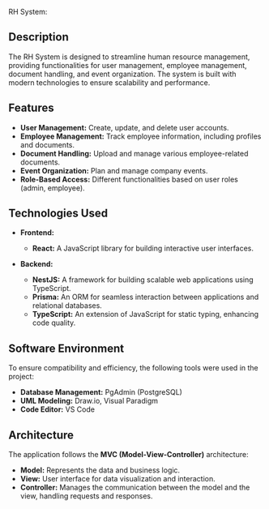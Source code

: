  RH System:

## Description
The RH System is designed to streamline human resource management, providing functionalities for user management, employee management, document handling, and event organization. The system is built with modern technologies to ensure scalability and performance.

## Features
- **User Management:** Create, update, and delete user accounts.
- **Employee Management:** Track employee information, including profiles and documents.
- **Document Handling:** Upload and manage various employee-related documents.
- **Event Organization:** Plan and manage company events.
- **Role-Based Access:** Different functionalities based on user roles (admin, employee).

## Technologies Used
- **Frontend:**
  - **React:** A JavaScript library for building interactive user interfaces.
  
- **Backend:**
  - **NestJS:** A framework for building scalable web applications using TypeScript.
  - **Prisma:** An ORM for seamless interaction between applications and relational databases.
  - **TypeScript:** An extension of JavaScript for static typing, enhancing code quality.

## Software Environment
To ensure compatibility and efficiency, the following tools were used in the project:
- **Database Management:** PgAdmin (PostgreSQL)
- **UML Modeling:** Draw.io, Visual Paradigm
- **Code Editor:** VS Code

## Architecture
The application follows the **MVC (Model-View-Controller)** architecture:
- **Model:** Represents the data and business logic.
- **View:** User interface for data visualization and interaction.
- **Controller:** Manages the communication between the model and the view, handling requests and responses.


